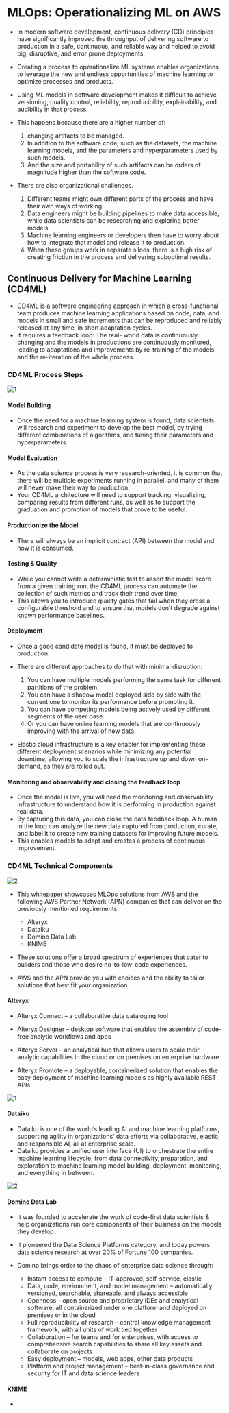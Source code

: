 # MLOps: Operationalizing ML on AWS 
- In modern software development, continuous delivery (CD) principles have significantly improved the throughput of delivering software to production in a safe, continuous, and reliable way and helped to avoid big, disruptive, and error prone deployments. 
- Creating a process to operationalize ML systems enables organizations to leverage the new and endless opportunities of machine learning to optimize processes and products. 
- Using ML models in software development makes it difficult to achieve versioning, quality control, reliability, reproducibility, explainability, and audibility in that process.
- This happens because there are a higher number of: 
   1. changing artifacts to be managed. 
   2. In addition to the software code, such as the datasets, the machine learning models, and the parameters and hyperparameters used by such models.
   3. And the size and portability of such artifacts can be orders of magnitude higher than the software code.
  
- There are also organizational challenges.
   1. Different teams might own different parts of the process and have their own ways of working.
   2. Data engineers might be building pipelines to make data accessible, while data scientists can be researching and exploring better models.
   3. Machine learning engineers or developers then have to worry about how to integrate that model and release it to production.
   4. When these groups work in separate siloes, there is a high risk of creating friction in the process and delivering suboptimal results.

## Continuous Delivery for Machine Learning (CD4ML) 
- CD4ML is a software engineering approach in which a cross-functional team produces machine learning applications based on code, data, and models in small and safe increments that can be reproduced and reliably released at any time, in short adaptation cycles. 
- it requires a feedback loop: The real- world data is continuously changing and the models in productions are continuously monitored, leading to adaptations and improvements by re-training of the models and the re-iteration of the whole process. 

### CD4ML Process Steps
![1](https://user-images.githubusercontent.com/23625821/125156449-bb954300-e165-11eb-947c-e9bce2502e84.png)

#### Model Building 
- Once the need for a machine learning system is found, data scientists will research and experiment to develop the best model, by trying different combinations of algorithms, and tuning their parameters and hyperparameters.

#### Model Evaluation
- As the data science process is very research-oriented, it is common that there will be multiple experiments running in parallel, and many of them will never make their way to production.
- Your CD4ML architecture will need to support tracking, visualizing, comparing results from different runs, as well as to support the graduation and promotion of models that prove to be useful.

#### Productionize the Model
- There will always be an implicit contract (API) between the model and how it is consumed.

#### Testing & Quality
- While you cannot write a deterministic test to assert the model score from a given training run, the CD4ML process can automate the collection of such metrics and track their trend over time.
- This allows you to introduce quality gates that fail when they cross a configurable threshold and to ensure that models don’t degrade against known performance baselines.

#### Deployment
- Once a good candidate model is found, it must be deployed to production.
-  There are different approaches to do that with minimal disruption: 
    1. You can have multiple models performing the same task for different partitions of the problem.
    2. You can have a shadow model deployed side by side with the current one to monitor its performance before promoting it.
    3. You can have competing models being actively used by different segments of the user base.
    4. Or you can have online learning models that are continuously improving with the arrival of new data.

- Elastic cloud infrastructure is a key enabler for implementing these different deployment scenarios while minimizing any potential downtime, allowing you to scale the infrastructure up and down on-demand, as they are rolled out.

#### Monitoring and observability and closing the feedback loop 
- Once the model is live, you will need the monitoring and observability infrastructure to understand how it is performing in production against real data.
- By capturing this data, you can close the data feedback loop. A human in the loop can analyze the new data captured from production, curate, and label it to create new training datasets for improving future models. 
- This enables models to adapt and creates a process of continuous improvement.

### CD4ML Technical Components 

![2](https://user-images.githubusercontent.com/23625821/125157024-dddc9000-e168-11eb-9742-9e69e6498bac.png)

- This whitepaper showcases MLOps solutions from AWS and the following AWS Partner Network (APN) companies that can deliver on the previously mentioned requirements:
  - Alteryx
  - Dataiku
  - Domino Data Lab
  - KNIME

- These solutions offer a broad spectrum of experiences that cater to builders and those who desire no-to-low-code experiences.
- AWS and the APN provide you with choices and the ability to tailor solutions that best fit your organization.

#### Alteryx
- Alteryx Connect – a collaborative data cataloging tool
- Alteryx Designer – desktop software that enables the assembly of code-free analytic workflows and apps

- Alteryx Server – an analytical hub that allows users to scale their analytic capabilities in the cloud or on premises on enterprise hardware
- Alteryx Promote – a deployable, containerized solution that enables the easy deployment of machine learning models as highly available REST APIs

![1](https://user-images.githubusercontent.com/23625821/125181648-3d897880-e207-11eb-8d21-defccf3741e1.png)

#### Dataiku 
- Dataiku is one of the world’s leading AI and machine learning platforms, supporting agility in organizations’ data efforts via collaborative, elastic, and responsible AI, all at enterprise scale.
- Dataiku provides a unified user interface (UI) to orchestrate the entire machine learning lifecycle, from data connectivity, preparation, and exploration to machine learning model building, deployment, monitoring, and everything in between.

![2](https://user-images.githubusercontent.com/23625821/125205365-1f149300-e282-11eb-975e-0ad3c305bb8e.png)

#### Domino Data Lab 
- It was founded to accelerate the work of code-first data scientists & help organizations run core components of their business on the models they develop. 
- It pioneered the Data Science Platforms category, and today powers data science research at over 20% of Fortune 100 companies.

- Domino brings order to the chaos of enterprise data science through:
  - Instant access to compute – IT-approved, self-service, elastic
  - Data, code, environment, and model management – automatically versioned, searchable, shareable, and always accessible
  - Openness – open source and proprietary IDEs and analytical software, all containerized under one platform and deployed on premises or in the cloud
  - Full reproducibility of research – central knowledge management framework, with all units of work tied together
  - Collaboration – for teams and for enterprises, with access to comprehensive search capabilities to share all key assets and collaborate on projects
  - Easy deployment – models, web apps, other data products
  - Platform and project management – best-in-class governance and security for IT and data science leaders

#### KNIME
- 
